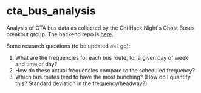 # cta_bus_analysis
Analysis of CTA bus data as collected by the Chi Hack Night's Ghost Buses breakout group. The backend repo is [here](https://github.com/chihacknight/chn-ghost-buses/tree/main).

Some research questions (to be updated as I go):
1. What are the frequencies for each bus route, for a given day of week and time of day?
2. How do these actual frequencies compare to the scheduled frequency?
3. Which bus routes tend to have the most bunching? (How do I quantify this? Standard deviation in the frequency/headway?)
